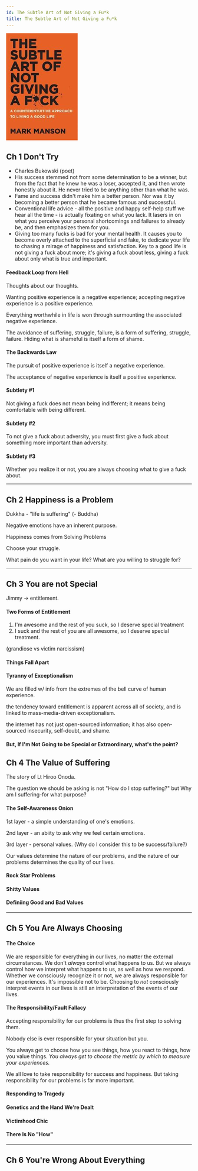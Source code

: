 ```yaml
---
id: The Subtle Art of Not Giving a Fu*k
title: The Subtle Art of Not Giving a Fu*k
---
```

![bookcover](../../static/img/markmanson.jpg)

## Ch 1 Don't Try

* Charles Bukowski (poet)
* His success stemmed not from some determination to be a winner, but from the fact that he knew he was a loser, accepted it, and then wrote honestly about it. He never tried to be anything other than what he was.
* Fame and success didn't make him a better person. Nor was it by becoming a better person that he became famous and successful.
* Conventional life advice - all the positive and happy self-help stuff we hear all the time - is actually fixating on what you lack. It lasers in on what you perceive your personal shortcomings and failures to already be, and then emphasizes them for you.
* Giving too many fucks is bad for your mental health. It causes you to become overly attached to the superficial and fake, to dedicate your life to chasing a mirage of happiness and satisfaction. Key to a good life is not giving a fuck about more; it's giving a fuck about less, giving a fuck about only what is true and important.

#### Feedback Loop from Hell

Thoughts about our thoughts.

Wanting positive experience is a negative experience; accepting negative experience is a positive experience.

Everything worthwhile in life is won through surmounting the associated negative experience.

The avoidance of suffering, struggle, failure, is a form of suffering, struggle, failure. Hiding what is shameful is itself a form of shame.

#### The Backwards Law
The pursuit of positive experience is itself a negative experience.

The acceptance of negative experience is itself a positive experience.

#### Subtlety #1
Not giving a fuck does not mean being indifferent; it means being comfortable with being different.

#### Subtlety #2

To not give a fuck about adversity, you must first give a fuck about something more important than adversity.

#### Subtlety #3
Whether you realize it or not, you are always choosing what to give a fuck about.

---

## Ch 2 Happiness is a Problem

Dukkha - "life is suffering" (- Buddha)

Negative emotions have an inherent purpose.

Happiness comes from Solving Problems

Choose your struggle.

What pain do you want in your life? What are you willing to struggle for?

---

## Ch 3 You are not Special

Jimmy -> entitlement.

#### Two Forms of Entitlement

1. I'm awesome and the rest of you suck, so I deserve special treatment
2. I suck and the rest of you are all awesome, so I deserve special treatment.

(grandiose vs victim narcissism)


#### Things Fall Apart



#### Tyranny of Exceptionalism

We are filled w/ info from the extremes of the bell curve of human experience.

the tendency toward entitlement is apparent across all of society, and is linked to mass-media-driven exceptionalism.

the internet has not just open-sourced information; it has also open-sourced insecurity, self-doubt, and shame.

#### But, If I'm Not Going to be Special or Extraordinary, what's the point?



## Ch 4 The Value of Suffering

The story of Lt Hiroo Onoda. 

The question we should be asking is not "How do I stop suffering?" but Why am I suffering-for what purpose? 

#### The Self-Awareness Onion

1st layer - a simple understanding of one's emotions.

2nd layer - an abiity to ask why we feel certain emotions.

3rd layer - personal values. (Why do I consider this to be success/failure?)

Our values determine the nature of our problems, and the nature of our problems determines the quality of our lives.



#### Rock Star Problems

#### Shitty Values

#### Definiing Good and Bad Values

---

## Ch 5 You Are Always Choosing

#### The Choice

We are responsible for everything in our lives, no matter the external circumstances. We don't *always* control what happens to us. But we always control how we interpret what happens to us, as well as how we respond. Whether we consciously recognize it or not, we are always responsible for our experiences. It's impossible not to be. Choosing to *not* consciously interpret events in our lives is still an interpretation of the events of our lives.

#### The Responsibility/Fault Fallacy

Accepting responsibility for our problems is thus the first step to solving them.

Nobody else is ever responsible for your situation but you.

You always get to choose how you see things, how you react to things, how you value things. *You always get to choose the metric by which to measure your experiences.*

We all love to take responsibility for success and happiness. But taking responsibility for our problems is far more important.

#### Responding to Tragedy



#### Genetics and the Hand We're Dealt

#### Victimhood Chic

#### There Is No "How"

---

## Ch 6 You're Wrong About Everything